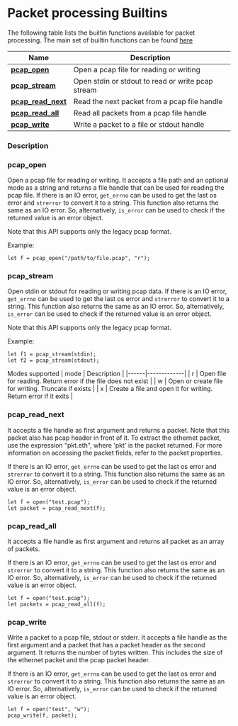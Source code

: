 # Packet processing Builtins

The following table lists the builtin functions available for packet processing.
The main set of builtin functions can be found [here](./builtins.md)

| Name | Description |
|------|-------------|
| [**pcap_open**](#pcap_open) | Open a pcap file for reading or writing |
| [**pcap_stream**](#pcap_stream) | Open stdin or stdout to read or write pcap stream |
| [**pcap_read_next**](#pcap_read_next) | Read the next packet from a pcap file handle |
| [**pcap_read_all**](#pcap_read_all) | Read all packets from a pcap file handle |
| [**pcap_write**](#pcap_write) | Write a packet to a file or stdout handle |

### Description

### <a name="pcap_open"></a>pcap_open
Open a pcap file for reading or writing.
It accepts a file path and an optional mode as a string and returns
a file handle that can be used for reading the pcap file.
If there is an IO error, `get_errno` can be used to get the last os error
and `strerror` to convert it to a string. This function also returns the
same as an IO error. So, alternatively, `is_error` can be used to check if
the returned value is an error object.

Note that this API supports only the legacy pcap format.

Example:
```
let f = pcap_open("/path/to/file.pcap", "r");
```

### <a name="pcap_stream"></a>pcap_stream
Open stdin or stdout for reading or writing pcap data.
If there is an IO error, `get_errno` can be used to get the last os error
and `strerror` to convert it to a string. This function also returns the
same as an IO error. So, alternatively, `is_error` can be used to check if
the returned value is an error object.

Note that this API supports only the legacy pcap format.

Example:
```
let f1 = pcap_stream(stdin);
let f2 = pcap_stream(stdout);
```

Modes supported
| mode | Description |
|------|-------------|
| r | Open file for reading. Return error if the file does not exist |
| w | Open or create file for writing. Truncate if exists |
| x | Create a file and open it for writing. Return error if it exits |

### <a name="pcap_read_next"></a>pcap_read_next
It accepts a file handle as first argument and returns a packet. Note that
this packet also has pcap header in front of it. To extract the ethernet packet,
use the expression "pkt.eth", where 'pkt' is the packet returned.
For more information on accessing the packet fields, refer to the packet properties.

If there is an IO error, `get_errno` can be used to get the last os error
and `strerror` to convert it to a string. This function also returns the
same as an IO error. So, alternatively, `is_error` can be used to check if
the returned value is an error object.
```
let f = open("test.pcap");
let packet = pcap_read_next(f);
```

### <a name="pcap_read_all"></a>pcap_read_all
It accepts a file handle as first argument and returns all packet as an
array of packets.

If there is an IO error, `get_errno` can be used to get the last os error
and `strerror` to convert it to a string. This function also returns the
same as an IO error. So, alternatively, `is_error` can be used to check if
the returned value is an error object.

```
let f = open("test.pcap");
let packets = pcap_read_all(f);
```

### <a name="pcap_write"></a>pcap_write
Write a packet to a pcap file, stdout or stderr. It accepts a file handle as the
first argument and a packet that has a packet header as the second argument.
It returns the number of bytes written. This includes the size of the ethernet
packet and the pcap packet header.

If there is an IO error, `get_errno` can be used to get the last os error
and `strerror` to convert it to a string. This function also returns the
same as an IO error. So, alternatively, `is_error` can be used to check if
the returned value is an error object.

```
let f = open("test", "w");
pcap_write(f, packet);
```

